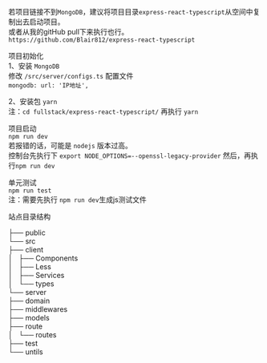 

若项目链接不到`MongoDB`，建议将项目目录`express-react-typescript`从空间中复制出去启动项目。  
或者从我的gitHub pull下来执行也行。  
`https://github.com/Blair812/express-react-typescript`  

项目初始化  
1、安装 `MongoDB`   
    修改 `/src/server/configs.ts` 配置文件  
     `mongodb: url: 'IP地址',`
    
2、安装包 `yarn`   
    注：`cd fullstack/express-react-typescript/` 再执行 `yarn`


项目启动  
`npm run dev`    
    若报错的话，可能是 `nodejs` 版本过高。  
    控制台先执行下 `export NODE_OPTIONS=--openssl-legacy-provider` 然后，再执行`npm run dev`

单元测试  
`npm run test`   
    注：需要先执行 `npm run dev`生成js测试文件  


站点目录结构   

├── public  
└── src  
    ├── client  
    │   ├── Components  
    │   ├── Less  
    │   ├── Services  
    │   └── types  
    └── server  
        ├── domain  
        ├── middlewares  
        ├── models  
        ├── route  
        │   └── routes  
        ├── test  
        └── untils  
        